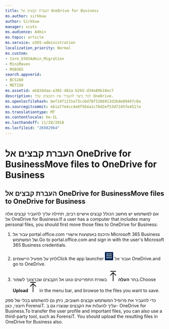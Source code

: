 ```yaml
---
title: העברת קבצים אל OneDrive for Business
ms.author: sirkkuw
author: Sirkkuw
manager: scotv
ms.audience: Admin
ms.topic: article
ms.service: o365-administration
localization_priority: Normal
ms.custom:
- Core_O365Admin_Migration
- MiniMaven
- MSB365
search.appverid:
- BCS160
- MET150
ms.assetid: eb8244aa-a302-481a-b2b5-d34e88b18ec7
description: למד כיצד להעביר את הקבצים שלך OneDrive.
ms.openlocfilehash: bef14f1231e73cc6d70f3266913d2bde89447c0a
ms.sourcegitcommit: eb1a77e4cc4e8f564a1c78d2ef53d7245fe4517a
ms.translationtype: MT
ms.contentlocale: he-IL
ms.lasthandoff: 11/28/2018
ms.locfileid: "26982964"
---
```

# <a name="move-files-to-onedrive-for-business"></a><span data-ttu-id="8c93e-103">העברת קבצים אל OneDrive for Business</span><span class="sxs-lookup"><span data-stu-id="8c93e-103">Move files to OneDrive for Business</span></span>

## <a name="move-files-to-onedrive-for-business"></a><span data-ttu-id="8c93e-104">העברת קבצים אל OneDrive for Business</span><span class="sxs-lookup"><span data-stu-id="8c93e-104">Move files to OneDrive for Business</span></span>

<span data-ttu-id="8c93e-105">אם למשתמש יש מחשב הכולל קבצים אישיים רבים, תחילה עליך להעביר קבצים אלה אל OneDrive for Business:</span><span class="sxs-lookup"><span data-stu-id="8c93e-105">If a user has a computer that includes many personal files, you should first move those files to OneDrive for Business:</span></span>
  
1. <span data-ttu-id="8c93e-106">עבור אל portal.office.com והיכנס באמצעות אישורי Microsoft 365 Business של המשתמש.</span><span class="sxs-lookup"><span data-stu-id="8c93e-106">Go to portal.office.com and sign in with the user's Microsoft 365 Business credentials.</span></span>
    
2. <span data-ttu-id="8c93e-107">לחץ על מפעיל היישומים</span><span class="sxs-lookup"><span data-stu-id="8c93e-107">Click the app launcher</span></span> ![The app launcher icon in Office 365](media/7502f4ec-3c9a-435d-a7b4-b9cda85189a7.png) <span data-ttu-id="8c93e-109">ועבור אל OneDrive.</span><span class="sxs-lookup"><span data-stu-id="8c93e-109">and go to OneDrive.</span></span> 
    
3. <span data-ttu-id="8c93e-110">בחר **העלה**![Upload](media/d9b963b8-10af-42e2-953d-360301b83d3c.png) בשורת התפריטים ונווט אל הקבצים שברצונך לשמור.</span><span class="sxs-lookup"><span data-stu-id="8c93e-110">Choose **Upload**![Upload](media/d9b963b8-10af-42e2-953d-360301b83d3c.png) in the menu bar, and browse to the files you want to save.</span></span> 
    
<span data-ttu-id="8c93e-p101">כדי להעביר את פרופיל המשתמש וקבצים חשובים, ניתן גם להשתמש בכלי של ספק חיצוני, כגון ForensiT. עליך להעלות את הקבצים שנוצרו גם ב- OneDrive for Business.</span><span class="sxs-lookup"><span data-stu-id="8c93e-p101">To transfer the user profile and important files, you can also use a third-party tool, such as ForensiT. You should upload the resulting files in OneDrive for Business also.</span></span>
  
